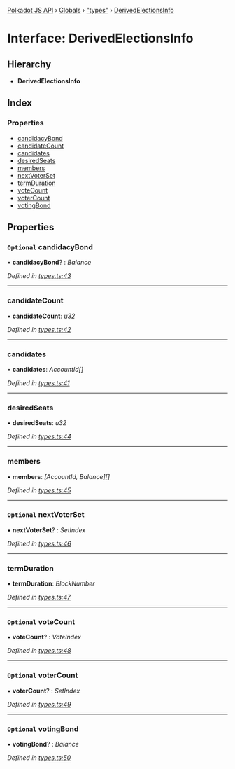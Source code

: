 [Polkadot JS API](../README.md) › [Globals](../globals.md) › ["types"](../modules/_types_.md) › [DerivedElectionsInfo](_types_.derivedelectionsinfo.md)

# Interface: DerivedElectionsInfo

## Hierarchy

* **DerivedElectionsInfo**

## Index

### Properties

* [candidacyBond](_types_.derivedelectionsinfo.md#optional-candidacybond)
* [candidateCount](_types_.derivedelectionsinfo.md#candidatecount)
* [candidates](_types_.derivedelectionsinfo.md#candidates)
* [desiredSeats](_types_.derivedelectionsinfo.md#desiredseats)
* [members](_types_.derivedelectionsinfo.md#members)
* [nextVoterSet](_types_.derivedelectionsinfo.md#optional-nextvoterset)
* [termDuration](_types_.derivedelectionsinfo.md#termduration)
* [voteCount](_types_.derivedelectionsinfo.md#optional-votecount)
* [voterCount](_types_.derivedelectionsinfo.md#optional-votercount)
* [votingBond](_types_.derivedelectionsinfo.md#optional-votingbond)

## Properties

### `Optional` candidacyBond

• **candidacyBond**? : *Balance*

*Defined in [types.ts:43](https://github.com/polkadot-js/api/blob/8379689eaa/packages/api-derive/src/types.ts#L43)*

___

###  candidateCount

• **candidateCount**: *u32*

*Defined in [types.ts:42](https://github.com/polkadot-js/api/blob/8379689eaa/packages/api-derive/src/types.ts#L42)*

___

###  candidates

• **candidates**: *AccountId[]*

*Defined in [types.ts:41](https://github.com/polkadot-js/api/blob/8379689eaa/packages/api-derive/src/types.ts#L41)*

___

###  desiredSeats

• **desiredSeats**: *u32*

*Defined in [types.ts:44](https://github.com/polkadot-js/api/blob/8379689eaa/packages/api-derive/src/types.ts#L44)*

___

###  members

• **members**: *[AccountId, Balance][]*

*Defined in [types.ts:45](https://github.com/polkadot-js/api/blob/8379689eaa/packages/api-derive/src/types.ts#L45)*

___

### `Optional` nextVoterSet

• **nextVoterSet**? : *SetIndex*

*Defined in [types.ts:46](https://github.com/polkadot-js/api/blob/8379689eaa/packages/api-derive/src/types.ts#L46)*

___

###  termDuration

• **termDuration**: *BlockNumber*

*Defined in [types.ts:47](https://github.com/polkadot-js/api/blob/8379689eaa/packages/api-derive/src/types.ts#L47)*

___

### `Optional` voteCount

• **voteCount**? : *VoteIndex*

*Defined in [types.ts:48](https://github.com/polkadot-js/api/blob/8379689eaa/packages/api-derive/src/types.ts#L48)*

___

### `Optional` voterCount

• **voterCount**? : *SetIndex*

*Defined in [types.ts:49](https://github.com/polkadot-js/api/blob/8379689eaa/packages/api-derive/src/types.ts#L49)*

___

### `Optional` votingBond

• **votingBond**? : *Balance*

*Defined in [types.ts:50](https://github.com/polkadot-js/api/blob/8379689eaa/packages/api-derive/src/types.ts#L50)*
